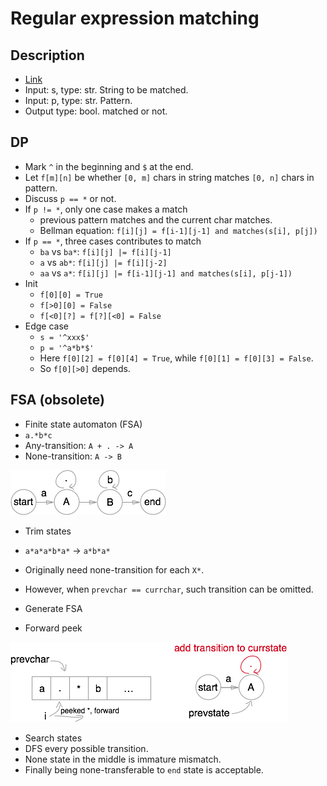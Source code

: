 # Regular expression matching

## Description

* [Link](https://leetcode.com/problems/regular-expression-matching/)
* Input: s, type: str. String to be matched.
* Input: p, type: str. Pattern.
* Output type: bool. matched or not.

## DP

* Mark `^` in the beginning and `$` at the end.
* Let `f[m][n]` be whether `[0, m]` chars in string matches `[0, n]` chars in pattern.
* Discuss `p == *` or not.
* If `p != *`, only one case makes a match
  * previous pattern matches and the current char matches.
  * Bellman equation: `f[i][j] = f[i-1][j-1] and matches(s[i], p[j])`
* If `p == *`, three cases contributes to match
  * `ba` vs `ba*`: `f[i][j] |= f[i][j-1]`
  * `a` vs `ab*`: `f[i][j] |= f[i][j-2]`
  * `aa` vs `a*`: `f[i][j] |= f[i-1][j-1] and matches(s[i], p[j-1])`
* Init
  * `f[0][0] = True`
  * `f[>0][0] = False`
  * `f[<0][?] = f[?][<0] = False`
* Edge case
  * `s = '^xxx$'`
  * `p = '^a*b*$'`
  * Here `f[0][2] = f[0][4] = True`, while `f[0][1] = f[0][3] = False`.
  * So `f[0][>0]` depends.

## FSA (obsolete)

* Finite state automaton (FSA)
 * `a.*b*c`
 * Any-transition: `A + . -> A`
 * None-transition: `A -> B`

<img src='assets/fsa.png'/>

* Trim states
 * `a*a*a*b*a*` -> `a*b*a*`
 * Originally need none-transition for each `X*`.
 * However, when `prevchar == currchar`, such transition can be omitted.

* Generate FSA
 * Forward peek

<img src='assets/fsa-peek.png'/>

* Search states
 * DFS every possible transition.
 * None state in the middle is immature mismatch.
 * Finally being none-transferable to `end` state is acceptable.
 